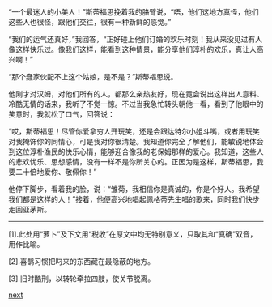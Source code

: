 
“一个最迷人的小美人！”斯蒂福思挽着我的胳臂说，“唔，他们这地方真怪，他们这些人也很怪，跟他们交往，很有一种新鲜的感觉。”

“我们的运气还真好，”我回答，“正好碰上他们订婚的欢乐时刻！我从来没见过有人像这样快乐过。像我们这样，能看到这种情景，能分享他们淳朴的欢乐，真让人高兴啊！”

“那个蠢家伙配不上这个姑娘，是不是？”斯蒂福思说。

他刚才对汉姆，对他们所有的人，都那么亲热友好，现在竟会说出这样出人意料、冷酷无情的话来，我听了不觉一惊。不过当我急忙转头朝他一看，看到了他眼中的笑意时，我就松了口气，回答说：

“哎，斯蒂福思！尽管你爱拿穷人开玩笑，还是会跟达特尔小姐斗嘴，或者用玩笑对我掩饰你的同情心，可是我对你很清楚。我知道你完全了解他们，能敏锐地体会到这位淳朴渔民的快乐心情，能够迎合像我的老保姆那样的爱心。我知道，这些人的悲欢忧乐、思想感情，没有一样不是你所关心的。正因为是这样，斯蒂福思，我要二十倍地爱你、敬佩你！”

他停下脚步，看着我的脸，说：“雏菊，我相信你是真诚的，你是个好人。我希望我们都是这样的人！”接着，他便高兴地唱起佩格蒂先生唱的歌来，同时我们快步走回亚茅斯。

* * *

[1].此处用“萝卜”及下文用“税收”在原文中均无特别意义，只取其和“真确”双音，用作比喻。

[2].喜鹊习惯把叼来的东西藏在最隐蔽的地方。

[3].旧时酷刑，以转轮牵拉四肢，使关节脱离。

[next](page285.md)